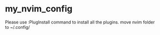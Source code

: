 # my_nvim_config

Please use :PlugInstall command to install all the plugins. 
move nvim folder to ~/.config/
